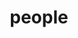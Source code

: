 ---
layout: default
title: people
nav: true
nav_order: 9
dropdown: true
children:
    - title: lecture
      permalink: /people/lecture
    - title: divider
    - title: graduate
      permalink: /people/graduate
---